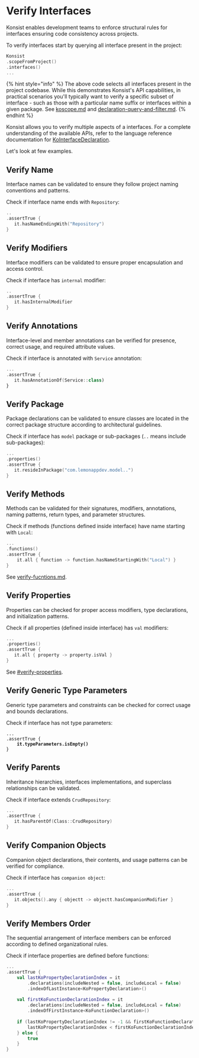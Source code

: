# Verify Interfaces

Konsist enables development teams to enforce structural rules for interfaces ensuring code consistency across projects.

To verify interfaces start by querying all interface present in the project:

```kotlin
Konsist
.scopeFromProject()
.interfaces()
...
```

{% hint style="info" %}
The above code selects all interfaces present in the project codebase. While this demonstrates Konsist's API capabilities, in practical scenarios you'll typically want to verify a specific subset of interface - such as those with a particular name suffix or interfaces within a given package. See [koscope.md](../writing-tests/koscope.md "mention") and [declaration-query-and-filter.md](../writing-tests/declaration-query-and-filter.md "mention").&#x20;
{% endhint %}

Konsist allows you to verify multiple aspects of a interfaces. For a complete understanding of the available APIs, refer to the language reference documentation for [KoInterfaceDeclaration](https://lemonappdev.github.io/konsist/-konsist%200.17.0/com.lemonappdev.konsist.api.declaration/-ko-interface-declaration/index.html).

Let's look at few examples.

## Verify Name

Interface names can be validated to ensure they follow project naming conventions and patterns.

Check if interface name ends with `Repository`:

```kotlin
..
.assertTrue {
   it.hasNameEndingWith("Repository")
}
```

## Verify Modifiers

Interface modifiers can be validated to ensure proper encapsulation and access control.

Check if interface has `internal` modifier:

```kotlin
..
.assertTrue {
   it.hasInternalModifier
}
```

## Verify Annotations

Interface-level and member annotations can be verified for presence, correct usage, and required attribute values.

Check if interface is annotated with `Service` annotation:

```kotlin
...
.assertTrue {
   it.hasAnnotationOf(Service::class)
}
```

## Verify Package

Package declarations can be validated to ensure classes are located in the correct package structure according to architectural guidelines.

Check if interface has `model` package or sub-packages (`..` means include sub-packages):

```kotlin
...
.properties()
.assertTrue {
   it.resideInPackage("com.lemonappdev.model..")
}
```

## Verify Methods

Methods can be validated for their signatures, modifiers, annotations, naming patterns, return types, and parameter structures.

Check if methods (functions defined inside interface) have name starting with `Local`:

```kotlin
...
.functions()
.assertTrue {
    it.all { function -> function.hasNameStartingWith("Local") }
}
```

See [verify-fucntions.md](verify-fucntions.md "mention").

## Verify Properties

Properties can be checked for proper access modifiers, type declarations, and initialization patterns.

Check if all properties (defined inside interface) has `val` modifiers:

```kotlin
...
.properties()
.assertTrue {
   it.all { property -> property.isVal }
}
```

See [#verify-properties](verify-interfaces.md#verify-properties "mention").

## Verify Generic Type Parameters

Generic type parameters and constraints can be checked for correct usage and bounds declarations.

Check if interface has not type parameters:

<pre class="language-kotlin"><code class="lang-kotlin">...
.assertTrue {
<strong>    it.typeParameters.isEmpty()
</strong>}
</code></pre>

## Verify Parents

Inheritance hierarchies, interfaces implementations, and superclass relationships can be validated.

Check if interface extends `CrudRepository`:

```kotlin
...
.assertTrue {
   it.hasParentOf(Class::CrudRepository)
}
```

## Verify Companion Objects

Companion object declarations, their contents, and usage patterns can be verified for compliance.

Check if interface has `companion object`:

```kotlin
...
.assertTrue {
   it.objects().any { objectt -> objectt.hasCompanionModifier }
}
```

## Verify Members Order

The sequential arrangement of interface members can be enforced according to defined organizational rules.

Check if interface properties are defined before functions:

```kotlin
...
.assertTrue {
    val lastKoPropertyDeclarationIndex = it
        .declarations(includeNested = false, includeLocal = false)
        .indexOfLastInstance<KoPropertyDeclaration>()
    
    val firstKoFunctionDeclarationIndex = it
        .declarations(includeNested = false, includeLocal = false)
        .indexOfFirstInstance<KoFunctionDeclaration>()
    
    if (lastKoPropertyDeclarationIndex != -1 && firstKoFunctionDeclarationIndex != -1) {
        lastKoPropertyDeclarationIndex < firstKoFunctionDeclarationIndex
    } else {
        true
    }
}
```





